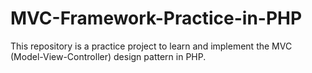 # MVC-Framework-Practice-in-PHP
This repository is a practice project to learn and implement the MVC (Model-View-Controller) design pattern in PHP.
